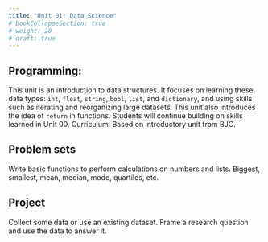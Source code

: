 ```yaml
---
title: "Unit 01: Data Science"
# bookCollapseSection: true
# weight: 20
# draft: true
---
```



## Programming:
This unit is an introduction to data structures. It focuses on learning these data types: `int`, `float`, `string`, `bool`, `list`, and `dictionary`, and using skills such as iterating and reorganizing large datasets. This unit also introduces the idea of `return` in functions. Students will continue building on skills learned in Unit 00. 
Curriculum: Based on introductory unit from BJC.

## Problem sets
Write basic functions to perform calculations on numbers and lists. Biggest, smallest, mean, median, mode, quartiles, etc.

<!-- ## Labs
Lab 0 : introduction to datatypes, google colab, and returning. 
Lab 1: Students will write code to plot histograms, scatter plots, and the line of best fit. Lab 2: Students will be introduced to the basics of Pandas and matplotlib, the standard Python libraries for data analysis and plotting. -->

## Project
Collect some data or use an existing dataset. Frame a research question and use the data to answer it.
